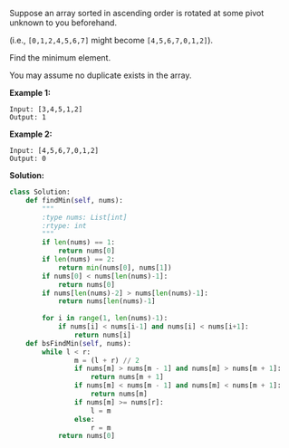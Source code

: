 Suppose an array sorted in ascending order is rotated at some pivot unknown to you beforehand.

(i.e.,  `[0,1,2,4,5,6,7]` might become  `[4,5,6,7,0,1,2]`).

Find the minimum element.

You may assume no duplicate exists in the array.

**Example 1:**
```
Input: [3,4,5,1,2] 
Output: 1
```
**Example 2:**
```
Input: [4,5,6,7,0,1,2]
Output: 0
```
**Solution:**
```python
class Solution:
    def findMin(self, nums):
        """
        :type nums: List[int]
        :rtype: int
        """
        if len(nums) == 1:
            return nums[0]
        if len(nums) == 2:
            return min(nums[0], nums[1])
        if nums[0] < nums[len(nums)-1]:
            return nums[0]
        if nums[len(nums)-2] > nums[len(nums)-1]:
            return nums[len(nums)-1]
        
        for i in range(1, len(nums)-1):
            if nums[i] < nums[i-1] and nums[i] < nums[i+1]:
                return nums[i]
    def bsFindMin(self, nums):
        while l < r:
                m = (l + r) // 2
                if nums[m] > nums[m - 1] and nums[m] > nums[m + 1]:
                    return nums[m + 1]
                if nums[m] < nums[m - 1] and nums[m] < nums[m + 1]:
                    return nums[m]
                if nums[m] >= nums[r]:
                    l = m
                else:
                    r = m
            return nums[0]
```

